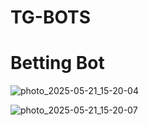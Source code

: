 # TG-BOTS

# Betting Bot

![photo_2025-05-21_15-20-04](https://github.com/user-attachments/assets/902eee10-d036-48ba-94a3-93cde5eb0733)

![photo_2025-05-21_15-20-07](https://github.com/user-attachments/assets/a4b746cc-e683-482c-a0a8-c145cae82900)
